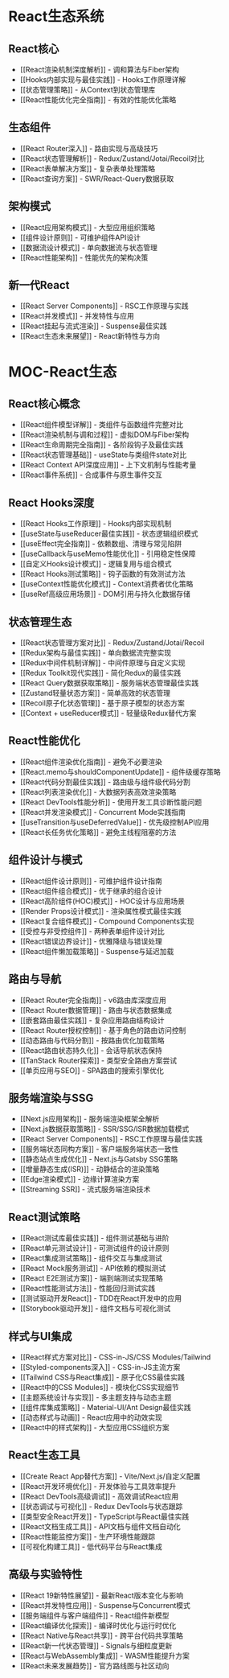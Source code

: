 # React生态系统

## React核心
- [[React渲染机制深度解析]] - 调和算法与Fiber架构
- [[Hooks内部实现与最佳实践]] - Hooks工作原理详解
- [[状态管理策略]] - 从Context到状态管理库
- [[React性能优化完全指南]] - 有效的性能优化策略

## 生态组件
- [[React Router深入]] - 路由实现与高级技巧
- [[React状态管理解析]] - Redux/Zustand/Jotai/Recoil对比
- [[React表单解决方案]] - 复杂表单处理策略
- [[React查询方案]] - SWR/React-Query数据获取

## 架构模式
- [[React应用架构模式]] - 大型应用组织策略
- [[组件设计原则]] - 可维护组件API设计
- [[数据流设计模式]] - 单向数据流与状态管理
- [[React性能架构]] - 性能优先的架构决策

## 新一代React
- [[React Server Components]] - RSC工作原理与实践
- [[React并发模式]] - 并发特性与应用
- [[React挂起与流式渲染]] - Suspense最佳实践
- [[React生态未来展望]] - React新特性与方向


# MOC-React生态

## React核心概念
- [[React组件模型详解]] - 类组件与函数组件完整对比
- [[React渲染机制与调和过程]] - 虚拟DOM与Fiber架构
- [[React生命周期完全指南]] - 各阶段钩子及最佳实践
- [[React状态管理基础]] - useState与类组件state对比
- [[React Context API深度应用]] - 上下文机制与性能考量
- [[React事件系统]] - 合成事件与原生事件交互

## React Hooks深度
- [[React Hooks工作原理]] - Hooks内部实现机制
- [[useState与useReducer最佳实践]] - 状态逻辑组织模式
- [[useEffect完全指南]] - 依赖数组、清理与常见陷阱
- [[useCallback与useMemo性能优化]] - 引用稳定性保障
- [[自定义Hooks设计模式]] - 逻辑复用与组合模式
- [[React Hooks测试策略]] - 钩子函数的有效测试方法
- [[useContext性能优化模式]] - Context消费者优化策略
- [[useRef高级应用场景]] - DOM引用与持久化数据存储

## 状态管理生态
- [[React状态管理方案对比]] - Redux/Zustand/Jotai/Recoil
- [[Redux架构与最佳实践]] - 单向数据流完整实现
- [[Redux中间件机制详解]] - 中间件原理与自定义实现
- [[Redux Toolkit现代实践]] - 简化Redux的最佳实践
- [[React Query数据获取策略]] - 服务端状态管理最佳实践
- [[Zustand轻量状态方案]] - 简单高效的状态管理
- [[Recoil原子化状态管理]] - 基于原子模型的状态方案
- [[Context + useReducer模式]] - 轻量级Redux替代方案

## React性能优化
- [[React组件渲染优化指南]] - 避免不必要渲染
- [[React.memo与shouldComponentUpdate]] - 组件级缓存策略
- [[React代码分割最佳实践]] - 路由级与组件级代码分割
- [[React列表渲染优化]] - 大数据列表高效渲染策略
- [[React DevTools性能分析]] - 使用开发工具诊断性能问题
- [[React并发渲染模式]] - Concurrent Mode实践指南
- [[useTransition与useDeferredValue]] - 优先级控制API应用
- [[React长任务优化策略]] - 避免主线程阻塞的方法

## 组件设计与模式
- [[React组件设计原则]] - 可维护组件设计指南
- [[React组件组合模式]] - 优于继承的组合设计
- [[React高阶组件(HOC)模式]] - HOC设计与应用场景
- [[Render Props设计模式]] - 渲染属性模式最佳实践
- [[React复合组件模式]] - Compound Components实现
- [[受控与非受控组件]] - 两种表单组件设计对比
- [[React错误边界设计]] - 优雅降级与错误处理
- [[React组件懒加载策略]] - Suspense与延迟加载

## 路由与导航
- [[React Router完全指南]] - v6路由库深度应用
- [[React Router数据管理]] - 路由与状态数据集成
- [[嵌套路由最佳实践]] - 复杂应用路由结构设计
- [[React Router授权控制]] - 基于角色的路由访问控制
- [[动态路由与代码分割]] - 按路由优化加载策略
- [[React路由状态持久化]] - 会话导航状态保持
- [[TanStack Router探索]] - 类型安全路由方案尝试
- [[单页应用与SEO]] - SPA路由的搜索引擎优化

## 服务端渲染与SSG
- [[Next.js应用架构]] - 服务端渲染框架全解析
- [[Next.js数据获取策略]] - SSR/SSG/ISR数据加载模式
- [[React Server Components]] - RSC工作原理与最佳实践
- [[服务端状态同构方案]] - 客户端服务端状态一致性
- [[静态站点生成优化]] - Next.js与Gatsby SSG策略
- [[增量静态生成(ISR)]] - 动静结合的渲染策略
- [[Edge渲染模式]] - 边缘计算渲染方案
- [[Streaming SSR]] - 流式服务端渲染技术

## React测试策略
- [[React测试库最佳实践]] - 组件测试基础与进阶
- [[React单元测试设计]] - 可测试组件的设计原则
- [[React集成测试策略]] - 组件交互与集成测试
- [[React Mock服务测试]] - API依赖的模拟测试
- [[React E2E测试方案]] - 端到端测试实现策略
- [[React性能测试方法]] - 性能回归测试实践
- [[测试驱动开发React]] - TDD在React开发中的应用
- [[Storybook驱动开发]] - 组件文档与可视化测试

## 样式与UI集成
- [[React样式方案对比]] - CSS-in-JS/CSS Modules/Tailwind
- [[Styled-components深入]] - CSS-in-JS主流方案
- [[Tailwind CSS与React集成]] - 原子化CSS最佳实践
- [[React中的CSS Modules]] - 模块化CSS实现细节
- [[主题系统设计与实现]] - 多主题支持与动态主题
- [[组件库集成策略]] - Material-UI/Ant Design最佳实践
- [[动态样式与动画]] - React应用中的动效实现
- [[React中的样式架构]] - 大型应用CSS组织方案

## React生态工具
- [[Create React App替代方案]] - Vite/Next.js/自定义配置
- [[React开发环境优化]] - 开发体验与工具效率提升
- [[React DevTools高级调试]] - 高效调试React应用
- [[状态调试与可视化]] - Redux DevTools与状态跟踪
- [[类型安全React开发]] - TypeScript与React最佳实践
- [[React文档生成工具]] - API文档与组件文档自动化
- [[React性能监控方案]] - 生产环境性能跟踪
- [[可视化构建工具]] - 低代码平台与React集成

## 高级与实验特性
- [[React 19新特性展望]] - 最新React版本变化与影响
- [[React并发特性应用]] - Suspense与Concurrent模式
- [[服务端组件与客户端组件]] - React组件新模型
- [[React编译优化探索]] - 编译时优化与运行时优化
- [[React Native与React共享]] - 跨平台代码共享策略
- [[React新一代状态管理]] - Signals与细粒度更新
- [[React与WebAssembly集成]] - WASM性能提升方案
- [[React未来发展趋势]] - 官方路线图与社区动向